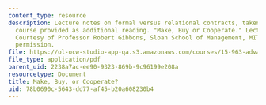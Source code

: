 ```yaml
---
content_type: resource
description: Lecture notes on formal versus relational contracts, taken from a different
  course provided as additional reading. "Make, Buy or Cooperate." Lecture Note 4.
  Courtesy of Professor Robert Gibbons, Sloan School of Management, MIT. Used with
  permission.
file: https://ol-ocw-studio-app-qa.s3.amazonaws.com/courses/15-963-advanced-strategy-spring-2008/78b0690c5643dd77af45b20a608230b4_gibbons4.pdf
file_type: application/pdf
parent_uid: 2238a7ac-ee90-9323-869b-9c96199e208a
resourcetype: Document
title: Make, Buy, or Cooperate?
uid: 78b0690c-5643-dd77-af45-b20a608230b4
---
```

